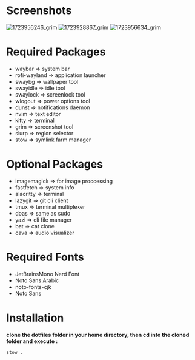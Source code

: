 # Screenshots
![1723956246_grim](https://github.com/user-attachments/assets/b4f247da-7f3e-46b3-b649-d7523f75846b)
![1723928867_grim](https://github.com/user-attachments/assets/802b88b5-3165-457b-83fe-eac3ec5f8bf5)
![1723956634_grim](https://github.com/user-attachments/assets/82c53f46-0c2c-4850-b46b-26390f8e3812)

# Required Packages
- waybar => system bar
- rofi-wayland => application launcher
- swaybg => wallpaper tool
- swayidle => idle tool
- swaylock => screenlock tool
- wlogout => power options tool
- dunst => notifications daemon
- nvim => text editor
- kitty => terminal
- grim => screenshot tool
- slurp => region selector
- stow => symlink farm manager

# Optional Packages
- imagemagick => for image proccessing
- fastfetch => system info
- alacritty => terminal
- lazygit => git cli client
- tmux => terminal multiplexer
- doas => same as sudo
- yazi => cli file manager
- bat => cat clone
- cava => audio visualizer

# Required Fonts
- JetBrainsMono Nerd Font
- Noto Sans Arabic
- noto-fonts-cjk
- Noto Sans

# Installation
**clone the dotfiles folder in your home directory, then cd into the cloned folder and execute :**
```bash
stow .
```
